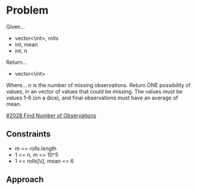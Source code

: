 
# Problem
Given...
- vector<\int>, rolls
- int, mean
- int, n

Return...
- vector<\int>

Where...
n is the number of missing observations. Return ONE possibility of values, in
an vector of values that could be missing. The values must be values 1-6 (on a
dice), and final observations must have an average of mean.

[\#2028 Find Number of Observations](https://leetcode.com/problems/find-missing-observations/description/?envType=daily-question&envId=2024-09-05)

## Constraints
- m == rolls.length
- 1 <= n, m <= 10^5
- 1 <= rolls[\i], mean <= 6

## Approach
